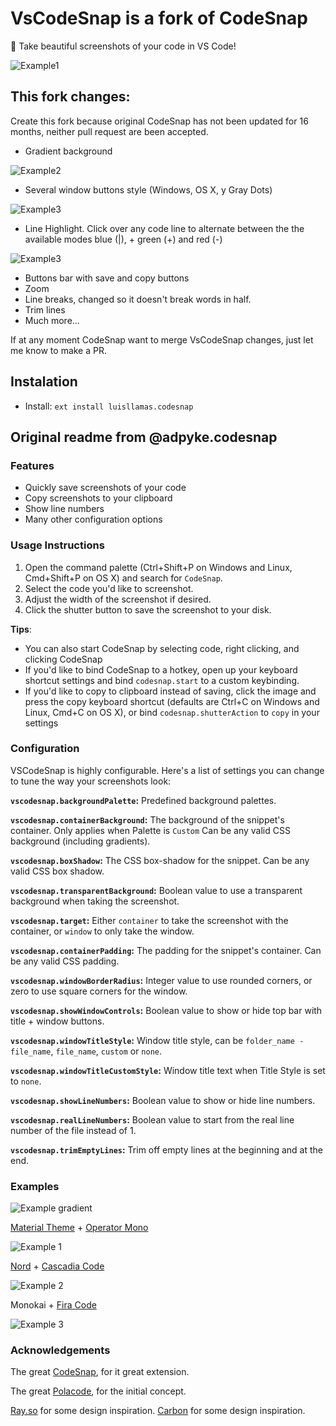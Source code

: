 # **VsCodeSnap is a fork** of CodeSnap

📸 Take beautiful screenshots of your code in VS Code!

![Example1](https://raw.githubusercontent.com/luisllamasbinaburo/CodeSnap/master/examples/vscode-snap-example1.png)

## This fork changes:

Create this fork because original CodeSnap has not been updated for 16 months, neither pull request are been accepted.

- Gradient background
  
![Example2](https://raw.githubusercontent.com/luisllamasbinaburo/CodeSnap/master/examples/vscode-snap-example2.png)

- Several window buttons style (Windows, OS X, y Gray Dots)

![Example3](https://raw.githubusercontent.com/luisllamasbinaburo/CodeSnap/master/examples/vscode-snap-example3.png)

- Line Highlight. Click over any code line to alternate between the the available modes blue (|), + green (+) and red (-)

![Example3](https://raw.githubusercontent.com/luisllamasbinaburo/CodeSnap/master/examples/vscode-snap-example4.png)

- Buttons bar with save and copy buttons
- Zoom
- Line breaks, changed so it doesn't break words in half.
- Trim lines
- Much more...

If at any moment CodeSnap want to merge VsCodeSnap changes, just let me know to make a PR.

## Instalation
- Install: `ext install luisllamas.codesnap`

## Original readme from @adpyke.codesnap

### Features

- Quickly save screenshots of your code
- Copy screenshots to your clipboard
- Show line numbers
- Many other configuration options

### Usage Instructions

1. Open the command palette (Ctrl+Shift+P on Windows and Linux, Cmd+Shift+P on OS X) and search for `CodeSnap`.
2. Select the code you'd like to screenshot.
3. Adjust the width of the screenshot if desired.
4. Click the shutter button to save the screenshot to your disk.

**Tips**:

- You can also start CodeSnap by selecting code, right clicking, and clicking CodeSnap
- If you'd like to bind CodeSnap to a hotkey, open up your keyboard shortcut settings and bind `codesnap.start` to a custom keybinding.
- If you'd like to copy to clipboard instead of saving, click the image and press the copy keyboard shortcut (defaults are Ctrl+C on Windows and Linux, Cmd+C on OS X), or bind `codesnap.shutterAction` to `copy` in your settings

### Configuration

VSCodeSnap is highly configurable. Here's a list of settings you can change to tune the way your screenshots look:

**`vscodesnap.backgroundPalette`:** Predefined background palettes.

**`vscodesnap.containerBackground`:** The background of the snippet's container. Only applies when Palette is `Custom` Can be any valid CSS background (including gradients).

**`vscodesnap.boxShadow`:** The CSS box-shadow for the snippet. Can be any valid CSS box shadow.

**`vscodesnap.transparentBackground`:** Boolean value to use a transparent background when taking the screenshot.

**`vscodesnap.target`:** Either `container` to take the screenshot with the container, or `window` to only take the window.

**`vscodesnap.containerPadding`:** The padding for the snippet's container. Can be any valid CSS padding.

**`vscodesnap.windowBorderRadius`:** Integer value to use rounded corners, or zero to use square corners for the window.

**`vscodesnap.showWindowControls`:** Boolean value to show or hide top bar with title + window buttons.

**`vscodesnap.windowTitleStyle`:** Window title style, can be `folder_name - file_name`, `file_name`, `custom` or `none`.

**`vscodesnap.windowTitleCustomStyle`:** Window title text when Title Style is set to `none`.

**`vscodesnap.showLineNumbers`:** Boolean value to show or hide line numbers.

**`vscodesnap.realLineNumbers`:** Boolean value to start from the real line number of the file instead of 1.

**`vscodesnap.trimEmptyLines`:** Trim off empty lines at the beginning and at the end.

### Examples

![Example gradient](https://raw.githubusercontent.com/luisllamasbinaburo/CodeSnap/master/examples/gradient-background-code.png)

[Material Theme](https://marketplace.visualstudio.com/items?itemName=Equinusocio.vsc-material-theme) + [Operator Mono](https://www.typography.com/fonts/operator/styles/operatormono)

![Example 1](https://raw.githubusercontent.com/luisllamasbinaburo/CodeSnap/master/examples/material_operator-mono.png)

[Nord](https://github.com/arcticicestudio/nord-visual-studio-code) + [Cascadia Code](https://github.com/microsoft/cascadia-code)

![Example 2](https://raw.githubusercontent.com/luisllamasbinaburo/CodeSnap/master/examples/nord_cascadia-code.png)

Monokai + [Fira Code](https://github.com/tonsky/FiraCode)

![Example 3](https://raw.githubusercontent.com/luisllamasbinaburo/CodeSnap/master/examples/monokai_fira-code.png)

### Acknowledgements

The great [CodeSnap](https://github.com/kufii/CodeSnap), for it great extension.

The great [Polacode](https://github.com/octref/polacode), for the initial concept.

[Ray.so](https://ray.so/) for some design inspiration.
[Carbon](https://carbon.now.sh/) for some design inspiration.
